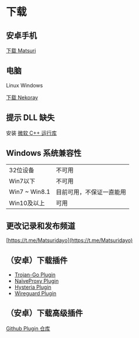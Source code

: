 # 下载

## 安卓手机

[下载 Matsuri](https://github.com/MatsuriDayo/Matsuri/releases)

## 电脑

Linux Windows

[下载 Nekoray](https://github.com/MatsuriDayo/nekoray/releases)

## 提示 DLL 缺失

安装 [微软 C++ 运行库](https://aka.ms/vs/17/release/vc_redist.x64.exe)

## Windows 系统兼容性

| | |
|----|----|
|32位设备|不可用|
|Win7以下|不可用|
|Win7 ~ Win8.1|目前可用，不保证一直能用|
|Win10及以上|可用|

## 更改记录和发布频道

[https://t.me/Matsuridayo](https://t.me/Matsuridayo)

## （安卓）下载插件

- [Trojan-Go Plugin](https://sagernet.org/download/#trojan-go-plugin)
- [NaïveProxy Plugin](https://sagernet.org/download/#naiveproxy-plugin)
- [Hysteria Plugin](https://github.com/MatsuriDayo/plugins/releases?q=Hysteria)
- [Wireguard Plugin](https://github.com/SagerNet/SagerNet/releases/tag/wireguard-plugin-20210424-5)

## （安卓）下载高级插件

[Github Plugin 仓库](https://github.com/MatsuriDayo/plugins)
